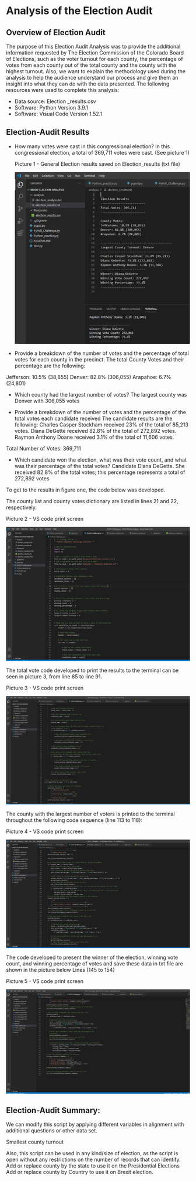 # Analysis of the Election Audit

## Overview of Election Audit

The purpose of this Election Audit Analysis was to provide the additional information requested by The Election Commission of the Colorado Board of Elections, such as the voter turnout for each county, the percentage of votes from each county out of the total county and the county with the highest turnout.
Also, we want to explain the methodology used during the analysis to help the audience understand our process and give them an insight into what they can do with the data presented. 
The following resources were used to complete this analysis:
- Data source: Election _results.csv
- Software: Python Version 3.9.1
- Software: Visual Code Version 1.52.1 

## Election-Audit Results 

- How many votes were cast in this congressional election?
In this congressional election, a total of 369,711 votes were cast. (See picture 1)

    Picture 1 - General Election results saved on Election_results (txt file)
    
    ![](https://github.com/Marietas/Mod3-Election-Analysis/blob/main/Resources/Election_results.PNG)
    
- Provide a breakdown of the number of votes and the percentage of total votes for each county in the precinct.
The total County Votes and their percentage are the following:

Jefferson: 10.5% (38,855)
Denver: 82.8% (306,055)
Arapahoe: 6.7% (24,801)

- Which county had the largest number of votes?
The largest county was Denver with 306,055 votes

- Provide a breakdown of the number of votes and the percentage of the total votes each candidate received
The candidate results are the following:
Charles Casper Stockham received 23% of the total of 85,213 votes.
Diana DeGette received 82.8% of the total of 272,892 votes.
Raymon Anthony Doane received 3.1% of the total of 11,606 votes.
 
Total Number of Votes: 369,711

- Which candidate won the election, what was their vote count, and what was their percentage of the total votes?
Candidate Diana DeGette. She received 82.8% of the total votes; this percentage represents a total of 272,892 votes

To get to the results in figure one, the code below was developed.

The county list and county votes dictionary are listed in lines 21 and 22, respectively.

   Picture 2 - VS code print screen
        
   ![](https://github.com/Marietas/Mod3-Election-Analysis/blob/main/Resources/VS_code_page1.PNG)
    
The total vote code developed to print the results to the terminal can be seen in picture 3, from line 85 to line 91.

   Picture 3 - VS code print screen
        
   ![](https://github.com/Marietas/Mod3-Election-Analysis/blob/main/Resources/VS_code_page2.PNG)

The county with the largest number of voters is printed to the terminal throughout the following code sequence (line 113 to 118):

   Picture 4 - VS code print screen
        
   ![](https://github.com/Marietas/Mod3-Election-Analysis/blob/main/Resources/VS_code_page3.PNG)

The code developed to present the winner of the election, winning vote count, and winning percentage of votes and save these data in txt file  are shown in the picture below Lines (145 to 154) 

   Picture 5 - VS code print screen
        
   ![](https://github.com/Marietas/Mod3-Election-Analysis/blob/main/Resources/VS_code_page4.PNG)

## Election-Audit Summary:

We can modify this script by applying different variables in alignment with additional questions or other data set.

Smallest county turnout

Also, this script can be used in any kind/size of election, as the script is open without any restrictions on the number of records that can identify.
Add or replace county by the state to use it on the Presidential Elections
Add or replace county by Country to use it on Brexit election.



